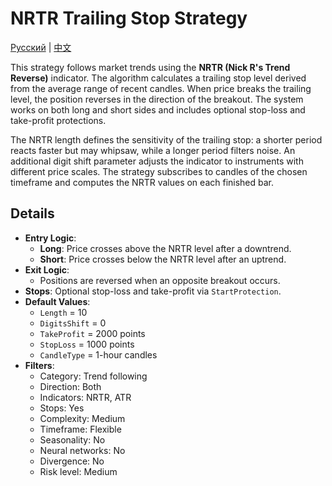 # NRTR Trailing Stop Strategy
[Русский](README_ru.md) | [中文](README_cn.md)

This strategy follows market trends using the **NRTR (Nick R's Trend Reverse)** indicator. The algorithm calculates a trailing stop level derived from the average range of recent candles. When price breaks the trailing level, the position reverses in the direction of the breakout. The system works on both long and short sides and includes optional stop-loss and take-profit protections.

The NRTR length defines the sensitivity of the trailing stop: a shorter period reacts faster but may whipsaw, while a longer period filters noise. An additional digit shift parameter adjusts the indicator to instruments with different price scales. The strategy subscribes to candles of the chosen timeframe and computes the NRTR values on each finished bar.

## Details

- **Entry Logic**:
  - **Long**: Price crosses above the NRTR level after a downtrend.
  - **Short**: Price crosses below the NRTR level after an uptrend.
- **Exit Logic**:
  - Positions are reversed when an opposite breakout occurs.
- **Stops**: Optional stop-loss and take-profit via `StartProtection`.
- **Default Values**:
  - `Length` = 10
  - `DigitsShift` = 0
  - `TakeProfit` = 2000 points
  - `StopLoss` = 1000 points
  - `CandleType` = 1-hour candles
- **Filters**:
  - Category: Trend following
  - Direction: Both
  - Indicators: NRTR, ATR
  - Stops: Yes
  - Complexity: Medium
  - Timeframe: Flexible
  - Seasonality: No
  - Neural networks: No
  - Divergence: No
  - Risk level: Medium
